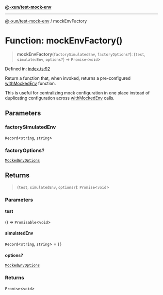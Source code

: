 [**@-xun/test-mock-env**](../README.md)

***

[@-xun/test-mock-env](../README.md) / mockEnvFactory

# Function: mockEnvFactory()

> **mockEnvFactory**(`factorySimulatedEnv`, `factoryOptions?`): (`test`, `simulatedEnv`, `options?`) => `Promise`\<`void`\>

Defined in: [index.ts:92](https://github.com/Xunnamius/test-utils/blob/4d0355cf399007b23c64351a2f5aae5d806510f0/packages/test-mock-env/src/index.ts#L92)

Return a function that, when invoked, returns a pre-configured
[withMockedEnv](withMockedEnv.md) function.

This is useful for centralizing mock configuration in one place instead of
duplicating configuration across [withMockedEnv](withMockedEnv.md) calls.

## Parameters

### factorySimulatedEnv

`Record`\<`string`, `string`\>

### factoryOptions?

[`MockedEnvOptions`](../type-aliases/MockedEnvOptions.md)

## Returns

> (`test`, `simulatedEnv`, `options?`): `Promise`\<`void`\>

### Parameters

#### test

() => `Promisable`\<`void`\>

#### simulatedEnv

`Record`\<`string`, `string`\> = `{}`

#### options?

[`MockedEnvOptions`](../type-aliases/MockedEnvOptions.md)

### Returns

`Promise`\<`void`\>
